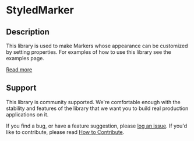 StyledMarker
============

## Description

This library is used to make Markers whose appearance can be customized by setting properties. For examples of how to use this library see the examples page.

[Read more][more]

## Support

This library is community supported. We're comfortable enough with the stability and features of
the library that we want you to build real production applications on it.

If you find a bug, or have a feature suggestion, please [log an issue][issues]. If you'd like to
contribute, please read [How to Contribute][contrib].

[issues]: https://github.com/googlemaps/v3-utility-library/issues
[contrib]: https://github.com/googlemaps/v3-utility-library/blob/master/archive/styledmarker/CONTRIB.md
[more]: http://htmlpreview.github.io/?https://github.com/googlemaps/v3-utility-library/blob/master/archive/styledmarker/docs/reference.html